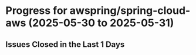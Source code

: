 # Progress for awspring/spring-cloud-aws (2025-05-30 to 2025-05-31)


## Issues Closed in the Last 1 Days
